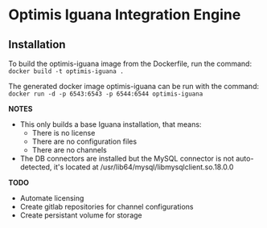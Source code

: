 # Optimis Iguana Integration Engine

## Installation

To build the optimis-iguana image from the Dockerfile, run the command:
```docker build -t optimis-iguana .```

The generated docker image optimis-iguana can be run with the command:
```docker run -d -p 6543:6543 -p 6544:6544 optimis-iguana```

**NOTES**
- This only builds a base Iguana installation, that means:
  - There is no license
  - There are no configuration files
  - There are no channels
- The DB connectors are installed but the MySQL connector is not auto-detected, it's located at /usr/lib64/mysql/libmysqlclient.so.18.0.0

**TODO**
- Automate licensing
- Create gitlab repositories for channel configurations
- Create persistant volume for storage
